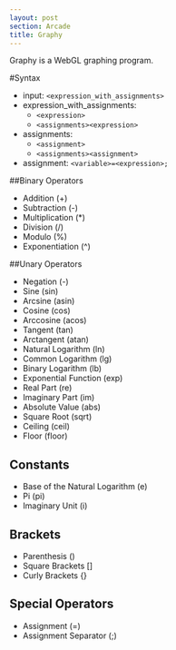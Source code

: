 ```yaml
---
layout: post
section: Arcade
title: Graphy
---
```

Graphy is a WebGL graphing program.

<div id='graphy-demo'></div>
<script>
	(function() {
		var script = document.createElement('script');
		script.addEventListener('load', function() {
			graphy_demo('graphy-demo');
		});
		script.type  = 'text/javascript';
		script.async = true;
		script.src   = '/arcade/graphy/graph.js';
		document.head.appendChild(script);
	})();
</script>

<!--continue-->

#Syntax

* input: `<expression_with_assignments>`
* expression_with_assignments:
  * `<expression>`
  * `<assignments><expression>`
* assignments:
  * `<assignment>`
  * `<assignments><assignment>`
* assignment: `<variable>=<expression>;`

##Binary Operators

* Addition (+)
* Subtraction (-)
* Multiplication (*)
* Division (/)
* Modulo (%)
* Exponentiation (^)

##Unary Operators

* Negation (-)
* Sine (sin)
* Arcsine (asin)
* Cosine (cos)
* Arccosine (acos)
* Tangent (tan)
* Arctangent (atan)
* Natural Logarithm (ln)
* Common Logarithm (lg)
* Binary Logarithm (lb)
* Exponential Function (exp)
* Real Part (re)
* Imaginary Part (im)
* Absolute Value (abs)
* Square Root (sqrt)
* Ceiling (ceil)
* Floor (floor)

## Constants

* Base of the Natural Logarithm (e)
* Pi (pi)
* Imaginary Unit (i)

## Brackets

* Parenthesis ()
* Square Brackets []
* Curly Brackets {}

## Special Operators

* Assignment (=)
* Assignment Separator (;)

